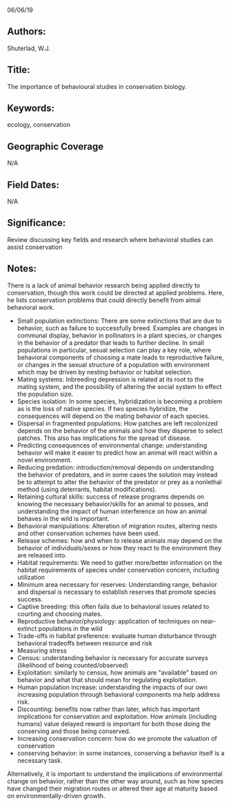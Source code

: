 06/06/19
## Authors:
Shuterlad, W.J.
## Title:
The importance of behavioural studies in conservation biology.
## Keywords:
ecology, conservation
## Geographic Coverage
N/A
## Field Dates:
N/A
## Significance:
Review discussing key fields and research where behavioral studies can assist conservation

## Notes:
There is a lack of animal behavior research being applied directly to conservation, though this work could be directed at applied problems.  Here, he lists conservation problems that could directly benefit from aimal behavioral work.

- Small population extinctions: There are some extinctions that are due to behavior, such as failure to successfully breed.  Examples are changes in communal display, behavior in pollinators in a  plant species, or changes in the behavior of a predator that leads to further decline.  In small populations in particular, sexual selection can play a key role, where behavioral components of choosing a mate leads to reproductive failure, or changes in the sexual structure of a population with environment which may be driven by nesting behavior or habitat selection.
- Mating systems: Inbreeding depression is related at its root to the mating system, and the possibility of altering the social system to effect the population size.
- Species isolation: In some species, hybridization is becoming a problem as is the loss of native species.  If two species hybridize, the consequences will depend on the mating behavior of each species.
- Dispersal in fragmented populations: How patches are left recolonized depends on the behavior of the animals and how they disperse to select patches.  This also has implications for the spread of disease.
- Predicting consequences of environmental change: understanding behavior will make it easier to predict how an animal will react within a novel environment.
- Reducing predation: introduction/removal depends on understanding the behavior of predators, and in some cases the solution may instead be to attempt to alter the behavior of the predator or prey as a nonlethal method (using deterrants, habitat modifications).
- Retaining cultural skills: success of release programs depends on knowing the necessary behavior/skills for an animal to posses, and understanding the impact of human interference on how an animal behaves in the wild is important.
- Behavioral manipulations: Alteration of migration routes, altering nests and other conservation schemes have been used.
- Release schemes: how and when to release animals may depend on the behavior of individuals/sexes or how they react to the environment they are released into.
- Habitat requirements: We need to gather more/better information on the habitat requirements of species under conservation concern, including utilization
- Minimum area necessary for reserves: Understanding range, behavior and dispersal is necessary to establish reserves that promote species success.
- Captive breeding: this often fails due to behavioral issues related to courting and choosing mates.
- Reproductive behavior/physiology: application of techniques on near-extinct populations in the wild
- Trade-offs in habitat preference: evaluate human disturbance through behavioral tradeoffs between resource and risk
- Measuring stress
- Census: understanding behavior is necessary for accurate surveys (likelihood of being counted/observed)
- Exploitation: similarly to census, how animals are "available" based on behavior and what that should mean for regulating exploitation.
- Human population increase: understanding the impacts of our own increasing population through behavioral components ma help address risk.
- Discounting: benefits now rather than later, which has important implications for conservation and exploitation.  How animals (including humans) value delayed reward is important for both those doing the conserving and those being conserved.
- Increasing conservation concern: how do we promote the valuation of conservation
- conserving behavior: in some instances, conserving a behavior itself is a necessary task.

Alternatively, it is important to understand the implications of environmental change on behavior, rather than the other way around, such as how species have changed their migration routes or altered their age at maturity based on environmentally-driven growth.
